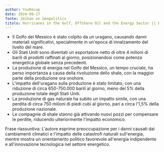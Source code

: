 ```yaml
---
author: YouRecap
date: 2024-09-17
fonte: Zeihan on Geopolitics
titolo: Hurricanes in the Gulf, Offshore Oil and the Energy Sector || Peter Zeihan
---
```


- Il Golfo del Messico è stato colpito da un uragano, causando danni materiali significativi, specialmente in un'epoca di innalzamento del livello del mare.
- Gli Stati Uniti sono diventati un esportatore netto di oltre 4 milioni di barili di prodotti raffinati al giorno, posizionandosi come potenza energetica globale senza precedenti.
- La produzione di energia nel Golfo del Messico, un tempo cruciale, ha perso importanza a causa della rivoluzione dello shale, con la maggior parte della produzione ora onshore.
- L'impatto dell'uragano sulla produzione è stato limitato, con una riduzione di circa 650-750.000 barili al giorno, meno del 5% della produzione totale degli Stati Uniti.
- La produzione di gas naturale ha subito un impatto simile, con una perdita di circa 750 milioni di piedi cubi al giorno, pari a circa l'1,5% della produzione nazionale.
- Le compagnie di shale stanno già attivando nuovi pozzi per compensare le perdite, riducendo ulteriormente l'impatto economico.

Frase riassuntiva: L'autore esprime preoccupazione per i danni causati dai cambiamenti climatici e l'impatto delle catastrofi naturali sull'energia, mentre mostra un orientamento politico favorevole all'energia indipendente e all'innovazione tecnologica nel settore energetico.
